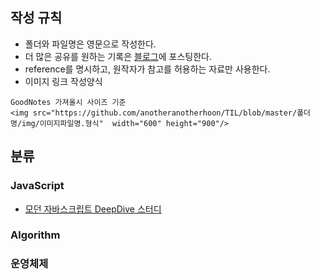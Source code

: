 ## 작성 규칙

* 폴더와 파일명은 영문으로 작성한다. 
* 더 많은 공유를 원하는 기록은 [블로그](https://velog.io/@anotherhoon)에 포스팅한다.
* reference를 명시하고, 원작자가 참고를 허용하는 자료만 사용한다.
* 이미지 링크 작성양식
```
GoodNotes 가져올시 사이즈 기준
<img src="https://github.com/anotheranotherhoon/TIL/blob/master/폴더명/img/이미지파일명.형식"  width="600" height="900"/>
```
## 분류
### JavaScript
* [모던 자바스크립트 DeepDive 스터디](https://github.com/JEONGHWANMIN/ModernJS_Study/tree/master/changhoon) 
### Algorithm
### 운영체제


